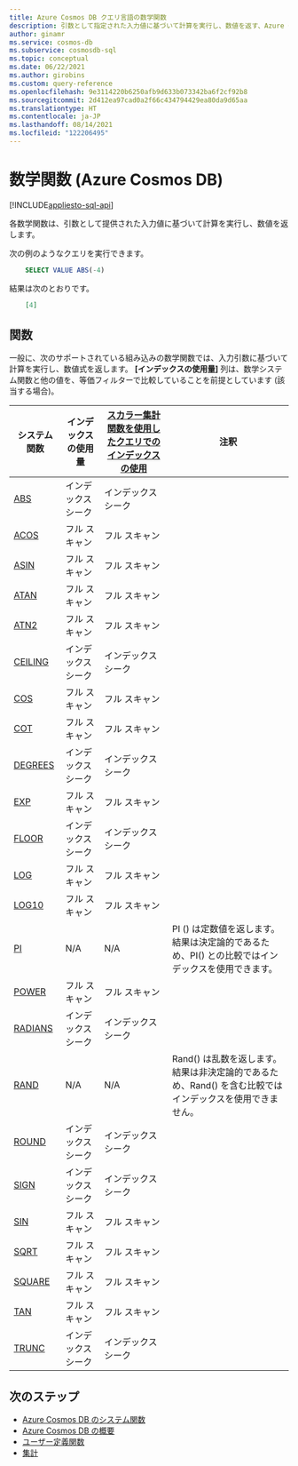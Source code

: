 ```yaml
---
title: Azure Cosmos DB クエリ言語の数学関数
description: 引数として指定された入力値に基づいて計算を実行し、数値を返す、Azure Cosmos DB の数学関数について学びます。
author: ginamr
ms.service: cosmos-db
ms.subservice: cosmosdb-sql
ms.topic: conceptual
ms.date: 06/22/2021
ms.author: girobins
ms.custom: query-reference
ms.openlocfilehash: 9e3114220b6250afb9d633b073342ba6f2cf92b8
ms.sourcegitcommit: 2d412ea97cad0a2f66c434794429ea80da9d65aa
ms.translationtype: HT
ms.contentlocale: ja-JP
ms.lasthandoff: 08/14/2021
ms.locfileid: "122206495"
---
```

# <a name="mathematical-functions-azure-cosmos-db"></a>数学関数 (Azure Cosmos DB)  
[!INCLUDE[appliesto-sql-api](../includes/appliesto-sql-api.md)]

各数学関数は、引数として提供された入力値に基づいて計算を実行し、数値を返します。

次の例のようなクエリを実行できます。

```sql
    SELECT VALUE ABS(-4)
```

結果は次のとおりです。

```json
    [4]
```

## <a name="functions"></a>関数

一般に、次のサポートされている組み込みの数学関数では、入力引数に基づいて計算を実行し、数値式を返します。 **[インデックスの使用量]** 列は、数学システム関数と他の値を、等価フィルターで比較していることを前提としています (該当する場合)。
 
| システム関数                 | インデックスの使用量 | [スカラー集計関数を使用したクエリでのインデックスの使用](../index-overview.md#index-utilization-for-scalar-aggregate-functions) | 注釈                                                      |
| ------------------------------- | ----------- | ------------------------------------------------------ | ------------------------------------------------------------ |
| [ABS](sql-query-abs.md)         | インデックス シーク  | インデックス シーク                                             |                                                              |
| [ACOS](sql-query-acos.md)       | フル スキャン   | フル スキャン                                              |                                                              |
| [ASIN](sql-query-asin.md)       | フル スキャン   | フル スキャン                                              |                                                              |
| [ATAN](sql-query-atan.md)       | フル スキャン   | フル スキャン                                              |                                                              |
| [ATN2](sql-query-atn2.md)       | フル スキャン   | フル スキャン                                              |                                                              |
| [CEILING](sql-query-ceiling.md) | インデックス シーク  | インデックス シーク                                             |                                                              |
| [COS](sql-query-cos.md)         | フル スキャン   | フル スキャン                                              |                                                              |
| [COT](sql-query-cot.md)         | フル スキャン   | フル スキャン                                              |                                                              |
| [DEGREES](sql-query-degrees.md) | インデックス シーク  | インデックス シーク                                             |                                                              |
| [EXP](sql-query-exp.md)         | フル スキャン   | フル スキャン                                              |                                                              |
| [FLOOR](sql-query-floor.md)     | インデックス シーク  | インデックス シーク                                             |                                                              |
| [LOG](sql-query-log.md)         | フル スキャン   | フル スキャン                                              |                                                              |
| [LOG10](sql-query-log10.md)     | フル スキャン   | フル スキャン                                              |                                                              |
| [PI](sql-query-pi.md)           | N/A         | N/A                                                    | PI () は定数値を返します。 結果は決定論的であるため、PI() との比較ではインデックスを使用できます。 |
| [POWER](sql-query-power.md)     | フル スキャン   | フル スキャン                                              |                                                              |
| [RADIANS](sql-query-radians.md) | インデックス シーク  | インデックス シーク                                             |                                                              |
| [RAND](sql-query-rand.md)       | N/A         | N/A                                                    | Rand() は乱数を返します。 結果は非決定論的であるため、Rand() を含む比較ではインデックスを使用できません。 |
| [ROUND](sql-query-round.md)     | インデックス シーク  | インデックス シーク                                             |                                                              |
| [SIGN](sql-query-sign.md)       | インデックス シーク  | インデックス シーク                                             |                                                              |
| [SIN](sql-query-sin.md)         | フル スキャン   | フル スキャン                                              |                                                              |
| [SQRT](sql-query-sqrt.md)       | フル スキャン   | フル スキャン                                              |                                                              |
| [SQUARE](sql-query-square.md)   | フル スキャン   | フル スキャン                                              |                                                              |
| [TAN](sql-query-tan.md)         | フル スキャン   | フル スキャン                                              |                                                              |
| [TRUNC](sql-query-trunc.md)     | インデックス シーク  | インデックス シーク                                              |                                                              |
## <a name="next-steps"></a>次のステップ

- [Azure Cosmos DB のシステム関数](sql-query-system-functions.md)
- [Azure Cosmos DB の概要](../introduction.md)
- [ユーザー定義関数](sql-query-udfs.md)
- [集計](sql-query-aggregate-functions.md)
